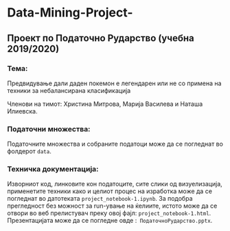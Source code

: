 # Data-Mining-Project-

## Проект по Податочно Рударство (учебна 2019/2020)
### Тема:
Предвидување дали даден покемон е легендарен или не со примена на техники за небалансирана класификација

Членови на тимот: Христина Митрова, Марија Василева и Наташа Илиевска.

### Податочни множества:
Податочните множества и собраните податоци може да се погледнат во фолдерот ```data```.
### Техничка документација:
Изворниот код, линковите кон податоците, сите слики од визуелизација, применетите техники како и целиот процес на изработка може да се погледнат во датотеката  ```project_notebook-1.ipynb```.
За подобра прегледност без можност за run-ување на ќелиите, истото може да се отвори во веб прелистувач преку овој фајл: ```project_notebook-1.html```.
Презентацијата може да се погледне овде :``` ПодаточноРударство.pptx```.
